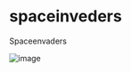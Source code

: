 # spaceinveders
Spaceenvaders

![image](https://github.com/jayuhm24/spaceinveders/assets/96139386/07a067cf-abbd-4447-a232-f6471f56b0d0)

